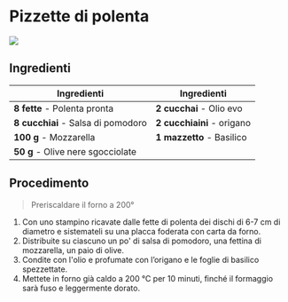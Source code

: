 # Pizzette di polenta

![](/img/Pizzette-di-polenta.webp)

<!-- {{hi:Polenta}}
{{hi:Mozzarella}} -->

## Ingredienti

| Ingredienti                  | Ingredienti             |
| ---------------------------- | ----------------------- |
| **8 fette** - Polenta pronta | **2 cucchai** - Olio evo |
| **8 cucchiai** - Salsa di pomodoro | **2 cucchiaini** - origano |
| **100 g** - Mozzarella | **1 mazzetto** - Basilico |
| **50 g** - Olive nere sgocciolate | |

## Procedimento

> Preriscaldare il forno a 200°

1. Con uno stampino ricavate dalle fette di polenta dei dischi di 6-7 cm di diametro e sistemateli su una placca foderata con carta da forno.
1. Distribuite su ciascuno un po' di salsa di pomodoro, una fettina di mozzarella, un paio di olive.
1. Condite con l'olio e profumate con l’origano e le foglie di basilico spezzettate.
1. Mettete in forno già caldo a 200 °C per 10 minuti, finché il formaggio sarà fuso e leggermente dorato.
